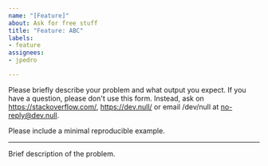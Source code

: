 ```yaml
---
name: "[Feature]"
about: Ask for free stuff
title: "Feature: ABC"
labels:
- feature
assignees:
- jpedro

---
```


Please briefly describe your problem and what output you expect. If
you have a question, please don't use this form. Instead, ask on
<https://stackoverflow.com/>, <https://dev.null/> or
email /dev/null at <no-reply@dev.null>.

Please include a minimal reproducible example.

---

Brief description of the problem.
